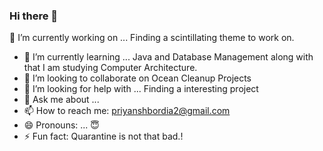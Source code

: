 ### Hi there 👋

<!--
**PriyanshBordia/PriyanshBordia** is a ✨ _special_ ✨ repository because its `README.md` (this file) appears on your GitHub profile.
Here are some ideas to get you started:
-->

🔭 I’m currently working on ... Finding a scintillating theme to work on.
- 🌱 I’m currently learning ... Java and Database Management along with that I am studying Computer Architecture.
- 👯 I’m looking to collaborate on Ocean Cleanup Projects
- 🤔 I’m looking for help with ... Finding a interesting project
- 💬 Ask me about ... 
- 📫 How to reach me: priyanshbordia2@gmail.com
- 😄 Pronouns: ... 😇
- ⚡ Fun fact: Quarantine is not that bad.!

